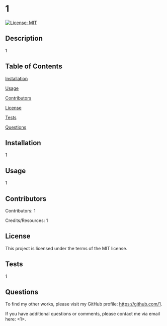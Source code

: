 
# 1

[![License: MIT](https://img.shields.io/badge/License-MIT-yellow.svg)](https://opensource.org/licenses/MIT)

## Description

1
    
## Table of Contents
        
[Installation](#Installation)

[Usage](#Usage)

[Contributors](#Contributors)

[License](#License)

[Tests](#Tests)

[Questions](#Questions)

## Installation
        
1

## Usage
        
1
        
## Contributors
        
Contributors: 1

Credits/Resources: 1

## License

This project is licensed under the terms of the MIT license.

## Tests

1

## Questions
        
To find my other works, please visit my GitHub profile: <https://github.com/1>.
        
If you have additional questions or comments, please contact me via email here: <1>.
